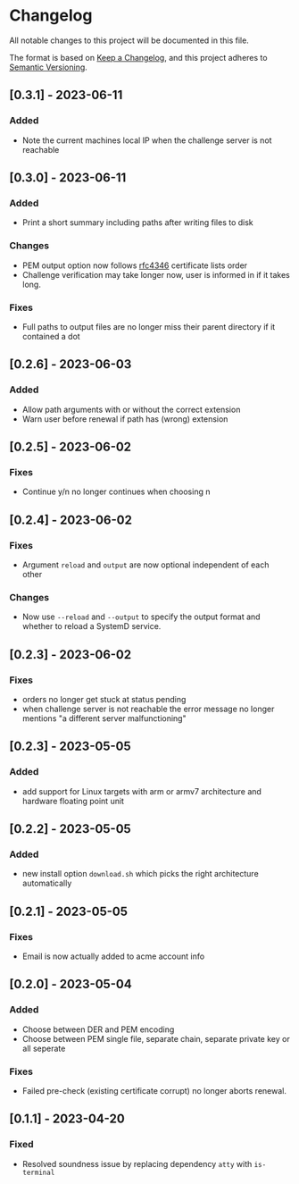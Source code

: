 # Changelog

All notable changes to this project will be documented in this file.

The format is based on [Keep a Changelog](https://keepachangelog.com/en/1.0.0/),
and this project adheres to [Semantic Versioning](https://semver.org/spec/v2.0.0.html).

## [0.3.1] - 2023-06-11

### Added
 - Note the current machines local IP when the challenge server is not reachable

## [0.3.0] - 2023-06-11

### Added
 - Print a short summary including paths after writing files to disk

### Changes
 - PEM output option now follows [rfc4346](https://www.rfc-editor.org/rfc/rfc4346#section-7.4.2) certificate lists order
 - Challenge verification may take longer now, user is informed in if it takes long.

### Fixes
 - Full paths to output files are no longer miss their parent directory if it contained a dot

## [0.2.6] - 2023-06-03

### Added
 - Allow path arguments with or without the correct extension
 - Warn user before renewal if path has (wrong) extension

## [0.2.5] - 2023-06-02

### Fixes
 - Continue y/n no longer continues when choosing n

## [0.2.4] - 2023-06-02

### Fixes
 - Argument `reload` and `output` are now optional independent of each other

### Changes
 - Now use `--reload` and `--output` to specify the output format and whether to reload a SystemD service.

## [0.2.3] - 2023-06-02

### Fixes
 - orders no longer get stuck at status pending
 - when challenge server is not reachable the error message no longer mentions "a different server malfunctioning"

## [0.2.3] - 2023-05-05

### Added
 - add support for Linux targets with arm or armv7 architecture and hardware floating point unit

## [0.2.2] - 2023-05-05

### Added
 - new install option `download.sh` which picks the right architecture automatically

## [0.2.1] - 2023-05-05

### Fixes
 - Email is now actually added to acme account info

## [0.2.0] - 2023-05-04

### Added
 - Choose between DER and PEM encoding
 - Choose between PEM single file, separate chain, separate private key or all seperate

### Fixes
 - Failed pre-check (existing certificate corrupt) no longer aborts renewal.

## [0.1.1] - 2023-04-20

### Fixed
 - Resolved soundness issue by replacing dependency `atty` with `is-terminal`
